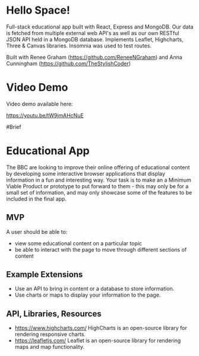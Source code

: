 # Hello Space!
Full-stack educational app built with React, Express and MongoDB. Our data is fetched from multiple external web API's as well as our own RESTful JSON API held in a MongoDB database. Implements Leaflet, Highcharts, Three &amp; Canvas libraries. Insomnia was used to test routes.

Built with Renee Graham (https://github.com/ReneeNGraham) and Anna Cunningham (https://github.com/TheStylishCoder)

# Video Demo

Video demo available here: 

https://youtu.be/tW9jmAHcNuE

#Brief

# Educational App

The BBC are looking to improve their online offering of educational content by developing some interactive browser applications that display information in a fun and interesting way. Your task is to make an a Minimum Viable Product or prototype to put forward to them - this may only be for a small set of information, and may only showcase some of the features to be included in the final app.

## MVP

A user should be able to:

- view some educational content on a particular topic
- be able to interact with the page to move through different sections of content

## Example Extensions

- Use an API to bring in content or a database to store information.
- Use charts or maps to display your information to the page.

## API, Libraries, Resources

- https://www.highcharts.com/ HighCharts is an open-source library for rendering responsive charts.
- https://leafletjs.com/ Leaflet is an open-source library for rendering maps and map functionality.

